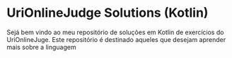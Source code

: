 # UriOnlineJudge Solutions (Kotlin)

Sejá bem vindo ao meu repositório de soluções em Kotlin de exercícios do UriOnlineJuge.
Este repositório é destinado aqueles que desejam aprender mais sobre a linguagem